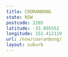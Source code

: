 ```yaml
---
title: COORANBONG
state: NSW
postcode: 2265
latitude: -33.095552
longitude: 151.412119
url: /nsw/cooranbong/
layout: suburb
---
```

